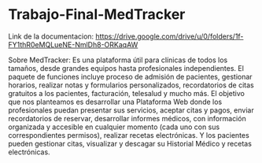 # Trabajo-Final-MedTracker

Link de la documentacion:
https://drive.google.com/drive/u/0/folders/1f-FY1thR0eMQLueNE-NmlDh8-ORKaqAW

Sobre MedTracker:
Es una plataforma útil para clínicas de todos los tamaños, desde grandes equipos hasta profesionales independientes. El paquete de funciones incluye proceso de admisión de pacientes, gestionar horarios, realizar notas y formularios personalizados, recordatorios de citas gratuitos a los pacientes, facturación, telesalud y mucho más.
El objetivo que nos planteamos es desarrollar una Plataforma Web donde los profesionales puedan presentar sus servicios, aceptar citas y pagos, enviar recordatorios de reservar, desarrollar informes médicos, con información organizada y accesible en cualquier momento (cada uno con sus correspondientes permisos), realizar recetas electrónicas. Y los pacientes pueden gestionar citas, visualizar y descagar su Historial Médico y recetas electrónicas.
